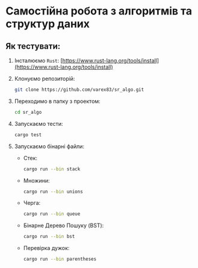 # Самостійна робота з алгоритмів та структур даних

## Як тестувати:

1. Інсталюємо `Rust`: [https://www.rust-lang.org/tools/install](https://www.rust-lang.org/tools/install)

2. Клонуємо репозиторій:
    ```bash
    git clone https://github.com/varex83/sr_algo.git
    ```

3. Переходимо в папку з проектом:
    ```bash
    cd sr_algo
    ```

4. Запускаємо тести:
    ```bash
    cargo test
    ```

5. Запускаємо бінарні файли:

    - Стек:
        ```bash
        cargo run --bin stack
        ```

    - Множини:
        ```bash
        cargo run --bin unions
        ```

    - Черга:
        ```bash
        cargo run --bin queue
        ```

    - Бінарне Дерево Пошуку (BST):
        ```bash
        cargo run --bin bst
        ```

    - Перевірка дужок:
        ```bash
        cargo run --bin parentheses
        ```